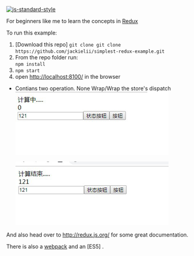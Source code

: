 [![js-standard-style](https://img.shields.io/badge/code%20style-standard-brightgreen.svg?style=flat)](http://standardjs.com/)

For beginners like me to learn the concepts in [Redux](https://github.com/reactjs/redux)

To run this example:

1. [Download this repo]  `git clone git clone https://github.com/jackielii/simplest-redux-example.git`
2. From the repo folder run:  
   `npm install`
3. `npm start`
4. open [http://localhost:8100/](http://localhost:8100/) in the browser


* Contians two operation.
   None Wrap/Wrap the store's dispatch
  <img src="https://github.com/DaqingFeng/React-Redux-Sample/blob/master/iamge/redux01.png">
 
  <img src="https://github.com/DaqingFeng/React-Redux-Sample/blob/master/iamge/redux02.png">


And also head over to http://redux.js.org/ for some great documentation.

There is also a [webpack](https://github.com/jackielii/simplest-redux-example/tree/webpack) and an [ES5] .
